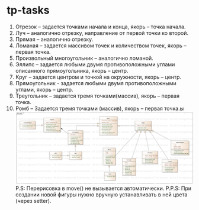 # tp-tasks
   1. Отрезок – задается точками начала и конца, якорь – точка начала. 
   2. Луч – аналогично отрезку, направление от первой точки ко второй.
   3. Прямая – аналогично отрезку.
   4. Ломаная – задается массивом точек и количеством точек, якорь – первая точка.
   5. Произвольный многоугольник – аналогично ломаной.
   6. Эллипс – задается любыми двумя противоположными углами описанного прямоугольника, якорь – центр.
   7. Круг – задается центром и точкой на окружности, якорь – центр.
   8. Прямоугольник - задается любыми двумя противоположными углами, якорь – центр.
   9. Треугольник – задается тремя точками(массив), якорь – первая точка.
   10. Ромб – Задается тремя точками (массив), якорь – первая точка.ы
![alt text](image)
P.S: Перерисовка в move() не вызывается автоматически.
P.P.S: При создании новой фигуры нужно вручную устанавливать в ней цвета (через setter).